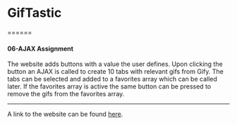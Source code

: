 # GifTastic
======
#### 06-AJAX Assignment

The website adds buttons with a value the user defines. Upon clicking the button an AJAX is called to create 10 tabs with relevant gifs from Gify. The tabs can be selected and added to a favorites array which can be called later. If the favorites array is active the same button can be pressed to remove the gifs from the favorites array. 

***

A link to the website can be found [here](https://sgeorges.github.io/GifTastic/).